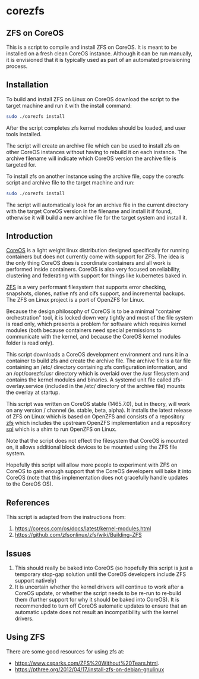 # corezfs

## ZFS on CoreOS
This is a script to compile and install ZFS on CoreOS. It is meant to be installed on a fresh clean CoreOS instance. Although it can be run manually, it is envisioned that it is typically used as part of an automated provisioning process.

## Installation
To build and install ZFS on Linux on CoreOS download the script to the target machine and run it with the install command:
```bash
sudo ./corezfs install
```

After the script completes zfs kernel modules should be loaded, and user tools installed.

The script will create an archive file which can be used to install zfs on other CoreOS instances without having to rebuild it on each instance. The archive filename will indicate which CoreOS version the archive file is targeted for.

To install zfs on another instance using the archive file, copy the corezfs script and archive file to the target machine and run:
```bash
sudo ./corezfs install
```

The script will automatically look for an archive file in the current directory with the target CoreOS version in the filename and install it if found, otherwise it will build a new archive file for the target system and install it.


## Introduction
[CoreOS](https://coreos.com/os/docs/latest) is a light weight linux distribution designed specifically for running containers but does not currently come with support for ZFS. The idea is the only thing CoreOS does is coordinate containers and all work is performed inside containers. CoreOS is also very focused on reliability, clustering and federating with support for things like kubernetes baked in.

[ZFS](http://zfsonlinux.org) is a very performant filesystem that supports error checking, snapshots, clones, native nfs and cifs support, and incremental backups. The ZFS on Linux project is a port of OpenZFS for Linux.

Because the design philosophy of CoreOS is to be a minimal "container orchestration" tool, it is locked down very tightly and most of the file system is read only, which presents a problem for software which requires kernel modules (both because containers need special permissions to communicate with the kernel, and because the CoreOS kernel modules folder is read only).

This script downloads a CoreOS development environment and runs it in a container to build zfs and create the archive file. The archive file is a tar file containing an /etc/ directory containing zfs configuration information, and an /opt/corezfs/usr directory which is overlaid over the /usr filesystem and contains the kernel modules and binaries. A systemd unit file called zfs-overlay.service (included in the /etc/ directory of the archive file) mounts the overlay at startup.

This script was written on CoreOS stable (1465.7.0), but in theory, will work on any version / channel (ie. stable, beta, alpha). It installs the latest release of ZFS on Linux which is based on OpenZFS and consists of a repository [zfs](https://github.com/zfsonlinux/zfs) which includes the upstream OpenZFS implementation and a repository [spl](https://github.com/zfsonlinux/spl) which is a shim to run OpenZFS on Linux.

Note that the script does not effect the filesystem that CoreOS is mounted on, it allows additional block devices to be mounted using the ZFS file system.

Hopefully this script will allow more people to experiment with ZFS on CoreOS to gain enough support that the CoreOS developers will bake it into CoreOS (note that this implementation does not gracefully handle updates to the CoreOS OS).

## References
This script is adapted from the instructions from:

1. https://coreos.com/os/docs/latest/kernel-modules.html
2. https://github.com/zfsonlinux/zfs/wiki/Building-ZFS

## Issues

1. This should really be baked into CoreOS (so hopefully this script is just a temporary stop-gap solution until the CoreOS developers include ZFS support natively)
2. It is uncertain whether the kernel drivers will continue to work after a CoreOS update, or whether the script needs to be re-run to re-build them (further support for why it should be baked into CoreOS). It is recommended to turn off CoreOS automatic updates to ensure that an automatic update does not result an incompatibility with the kernel drivers.
	
## Using ZFS

There are some good resources for using zfs at:
- https://www.csparks.com/ZFS%20Without%20Tears.html.
- https://pthree.org/2012/04/17/install-zfs-on-debian-gnulinux
